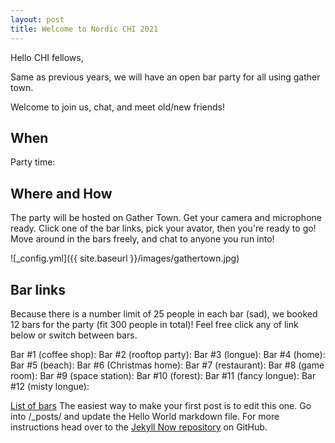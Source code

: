 ```yaml
---
layout: post
title: Welcome to Nordic CHI 2021
---
```


Hello CHI fellows,

Same as previous years, we will have an open bar party for all using gather town.

Welcome to join us, chat, and meet old/new friends! 

## When 
Party time: 

## Where and How
The party will be hosted on Gather Town. Get your camera and microphone ready. Click one of the bar links, pick your avator, then you're ready to go! Move around in the bars freely, and chat to anyone you run into! 

![_config.yml]({{ site.baseurl }}/images/gathertown.jpg)

## Bar links
Because there is a number limit of 25 people in each bar (sad), we booked 12 bars for the party (fit 300 people in total)! 
Feel free click any of link below or switch between bars.

Bar #1 (coffee shop):
Bar #2 (rooftop party):
Bar #3 (longue): 
Bar #4 (home):
Bar #5 (beach):
Bar #6 (Christmas home):
Bar #7 (restaurant):
Bar #8 (game room):
Bar #9 (space station):
Bar #10 (forest):
Bar #11 (fancy longue):
Bar #12 (misty longue):

[List of bars]()
The easiest way to make your first post is to edit this one. Go into /_posts/ and update the Hello World markdown file. For more instructions head over to the [Jekyll Now repository](https://github.com/barryclark/jekyll-now) on GitHub.
